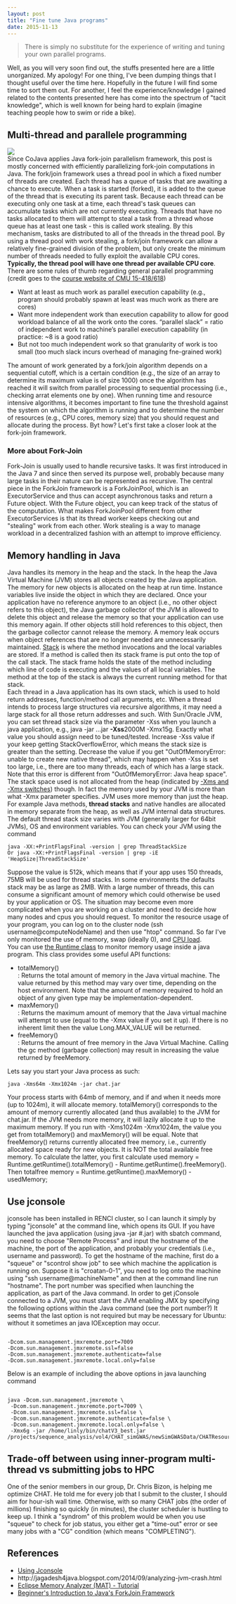 ```yaml
---
layout: post
title: "Fine tune Java programs"
date: 2015-11-13
---
```

<blockquote>There is simply no substitute for the experience of writing and tuning your own parallel programs.</blockquote>
Well, as you will very soon find out, the stuffs presented here are a little unorganized. My apology! For one thing, I've been dumping things that I thought useful over the time here. Hopefully in the future I will find some time to sort them out. For another, I feel the experience/knowledge I gained related to the contents presented here has come into the spectrum of "tacit knowledge", which is well known for being hard to explain (imagine teaching people how to swim or ride a bike). 
<h2>Multi-thread and parallele programming</h2>
<img src="https://cloud.githubusercontent.com/assets/5496192/11194008/b9e11154-8c77-11e5-89ec-2d56b974c2d1.gif" /><br/>
Since CoJava applies Java fork-join parallelism framework, this post is mostly concerned with efficiently parallelizing fork-join computations in Java. The fork/join framework uses a thread pool in which a fixed number of threads are created. Each thread has a queue of tasks that are awaiting a chance to execute. When a task is started (forked), it is added to the queue of the thread that is executing its parent task. Because each thread can be executing only one task at a time, each thread's task queues can accumulate tasks which are not currently executing. Threads that have no tasks allocated to them will attempt to steal a task from a thread whose queue has at least one task - this is called work stealing. By this mechanism, tasks are distributed to all of the threads in the thread pool. By using a thread pool with work stealing, a fork/join framework can allow a relatively fine-grained division of the problem, but only create the minimum number of threads needed to fully exploit the available CPU cores. <b>Typically, the thread pool will have one thread per available CPU core</b>. 
There are some rules of thumb regarding general parallel programming (credit goes to the <a href="http://15418.courses.cs.cmu.edu/spring2015/home">course website of CMU 15-418/618</a>)
<ul>
<li>Want at least as much work as parallel execution capability (e.g., program should probably spawn at least was much work as there are cores)</li>
<li>Want more independent work than execution capability to allow for good workload balance of all the work onto the cores. “parallel slack” = ratio of independent work to machine’s parallel execution capability (in practice: ~8 is a good ratio)
<li>But not too much independent work so that granularity of work is too small (too much slack incurs overhead of managing fne-grained work)</li>
</ul>
The amount of work generated by a fork/join algorithm depends on a sequential cutoff, which is a certain condition (e.g., the size of an array to determine its maximum value is of size 1000) once the algorithm has reached it will switch from parallel processing to sequential processing (i.e., checking arrat elements one by one). When running time and resource intensive algorithms, it becomes important to fine tune the threshold against the system on which the algorithm is running and to determine the number of resources (e.g., CPU cores, memory size) that you should request and allocate during the process. Byt how? Let's first take a closer look at the fork-join framework.<br/>

<h3>More about Fork-Join</h3>
Fork-Join is usually used to handle recursive tasks. It was first introduced in the Java 7 and since then served its purpose well, probably because many large tasks in their nature can be represented as recursive. The central piece in the ForkJoin framework is a ForkJoinPool, which is an ExecutorService and thus can accept asynchronous tasks and return a Future object. With the Future object, you can keep track of the status of the computation. What makes ForkJoinPool different from other ExecutorServices is that its thread worker keeps checking out and "stealing" work from each other. Work stealing is a way to manage workload in a decentralized fashion with an attempt to improve efficiency.

<h2>Memory handling in Java</h2>
Java handles its memory in the heap and the stack. In the heap the Java Virtual Machine (JVM) stores all objects created by the Java application. The memory for new objects is allocated on the heap at run time. Instance variables live inside the object in which they are declared. Once your application have no reference anymore to an object (i.e., no other object refers to this object), the Java garbage collector of the JVM is allowed to delete this object and release the memory so that your application can use this memory again. If other objects still hold references to this object, then the garbage collector cannot release the memory. A memory leak occurs when object references that are no longer needed are unnecessarily maintained. <a href="https://en.wikipedia.org/wiki/Stack_(abstract_data_type)">Stack</a> is where the method invocations and the local variables are stored. If a method is called then its stack frame is put onto the top of the call stack. The stack frame holds the state of the method including which line of code is executing and the values of all local variables. The method at the top of the stack is always the current running method for that stack.<br/>
Each thread in a Java application has its own stack, which is used to hold return addresses, function/method call arguments, etc. When a thread intends to process large structures via recursive algorithms, it may need a large stack for all those return addresses and such. With Sun/Oracle JVM, you can set thread stack size via the parameter -Xss when you launch a java application, e.g., java -jar ...jar <b>-Xss</b>2000M -Xmx15g. Exactly what value you should assign need to be tuned/tested. Increase -Xss value if your keep getting StackOverflowError, which means the stack size is greater than the setting. Decrease the value if you get "OutOfMemoryError: unable to create new native thread", which may happen when -Xss is set too large, i.e., there are too many threads, each of which has a large stack. Note that this error is different from "OutOfMemoryError: Java heap space". The stack space used is not allocated from the heap (indicated by <a href="http://stackoverflow.com/questions/14763079/what-are-the-xms-and-xmx-parameters-when-starting-jvms">-Xms and -Xmx switches</a>) though. In fact the memory used by your JVM is more than what -Xmx parameter specifies. JVM uses more memory than just the heap. For example Java methods, <b>thread stacks</b> and native handles are allocated in memory separate from the heap, as well as JVM internal data structures. The default thread stack size varies with JVM (generally larger for 64bit JVMs), OS and environment variables. You can check your JVM using the command
<pre><code>java -XX:+PrintFlagsFinal -version | grep ThreadStackSize
Or java -XX:+PrintFlagsFinal -version | grep -iE 'HeapSize|ThreadStackSize'</code></pre>
Suppose the value is 512k, which means that if your app uses 150 threads, 75MB will be used for thread stacks. In some environments the defaults stack may be as large as 2MB. With a large number of threads, this can consume a significant amount of memory which could otherwise be used by your application or OS. The situation may become even more complicated when you are working on a cluster and need to decide how many nodes and cpus you should request. To monitor the resource usage of your program, you can log on to the cluster node (ssh username@computeNodeName) and then use "htop" command. So far I've only monitored the use of memory, swap (ideally 0), and <a href="http://blog.scoutapp.com/articles/2009/07/31/understanding-load-averages">CPU load</a>.<br/>
You can use <a href="http://docs.oracle.com/javase/6/docs/api/java/lang/Runtime.html">the Runtime class</a> to monitor memory usage inside a java program. This class provides some useful API functions:
<ul>
<li>totalMemory()</li>: Returns the total amount of memory in the Java virtual machine. The value returned by this method may vary over time, depending on the host environment. Note that the amount of memory required to hold an object of any given type may be implementation-dependent.
<li>maxMemory()</li>: Returns the maximum amount of memory that the Java virtual machine will attempt to use (equal to the -Xmx value if you set it up). If there is no inherent limit then the value Long.MAX_VALUE will be returned. <b></b>
<li>freeMemory()</li>: Returns the amount of free memory in the Java Virtual Machine. Calling the gc method (garbage collection) may result in increasing the value returned by freeMemory. 
</ul>
Lets say you start your Java process as such:
<pre><code>java -Xms64m -Xmx1024m -jar chat.jar</code></pre>
Your process starts with 64mb of memory, and if and when it needs more (up to 1024m), it will allocate memory.  totalMemory() corresponds to the amount of memory currently allocated (and thus available) to the JVM for chat.jar. If the JVM needs more memory, it will lazily allocate it up to the maximum memory. If you run with -Xms1024m -Xmx1024m, the value you get from totalMemory() and maxMemory() will be equal.
Note that freeMemory() returns currently allocated free memory, i.e., currently allocated space ready for new objects. It is NOT the total available free memory. To calculate the latter, you first calculate used memory = Runtime.getRuntime().totalMemory() - Runtime.getRuntime().freeMemory(). Then totalfree memory = Runtime.getRuntime().maxMemory() - usedMemory;

<h2>Use jconsole</h2>
jconsole has been installed in RENCI cluster, so I can launch it simply by typing "jconsole" at the command line, which opens its GUI. If you have launched the java application (using java -jar #.jar) with sbatch command, you need to choose "Remote Process" and input the hostname of the machine, the port of the application, and probably your credentials (i.e., username and password). To get the hostname of the machine, first do a "squeue" or "scontrol show job" to see which machine the application is running on. Suppose it is "croatan-0-1", you need to log onto the machine using "ssh username@machineName" and then at the command line run "hostname". The port number was specified when launching the application, as part of the Java command. In order to get jConsole connected to a JVM, you must start the JVM enabling JMX by specifying the following options within the Java command (see the port number?) It seems that the last option is not required but may be necessary for Ubuntu: without it sometimes an java IOException may occur.
<pre><code>
-Dcom.sun.management.jmxremote.port=7009
-Dcom.sun.management.jmxremote.ssl=false
-Dcom.sun.management.jmxremote.authenticate=false
-Dcom.sun.management.jmxremote.local.only=false
</code></pre>
Below is an example of including the above options in java launching command
<pre><code>
java -Dcom.sun.management.jmxremote \
 -Dcom.sun.management.jmxremote.port=7009 \
 -Dcom.sun.management.jmxremote.ssl=false \
 -Dcom.sun.management.jmxremote.authenticate=false \
 -Dcom.sun.management.jmxremote.local.only=false \
 -Xmx6g -jar /home/linly/bin/chatV3_best.jar /projects/sequence_analysis/vol4/CHAT_simGWAS/newSimGWASData/CHATResources/CHAT_prep.xml
</code></pre>

<h2>Trade-off between using inner-program multi-thread vs submitting jobs to HPC</h2>
One of the senior members in our group, Dr. Chris Bizon, is helping me optimize CHAT. He told me for every job that I submit to the cluster, I should aim for hour-ish wall time. Otherwise, with so many CHAT jobs (the order of millions) finishing so quickly (in minutes), the cluster scheduler is hustling to keep up. I think a "syndrom" of this problem would be when you use "squeue" to check for job status, you either get a "time-out" error or see many jobs with a "CG" condition (which means "COMPLETING").

<h2>References</h2>
<ul>
<li><a href="http://www.cs.mun.ca/java-api-1.5/guide/management/jconsole.html">Using Jconsole</a></li>
<li>http://jagadesh4java.blogspot.com/2014/09/analyzing-jvm-crash.html</li>
<li><a href="http://www.vogella.com/tutorials/EclipseMemoryAnalyzer/article.html#memory">Eclipse Memory Analyzer (MAT) - Tutorial</a></li>
<li><a href="http://homes.cs.washington.edu/~djg/teachingMaterials/spac/grossmanSPAC_forkJoinFramework.html">Beginner's Introduction to Java's ForkJoin Framework</a></li>
</ul>
